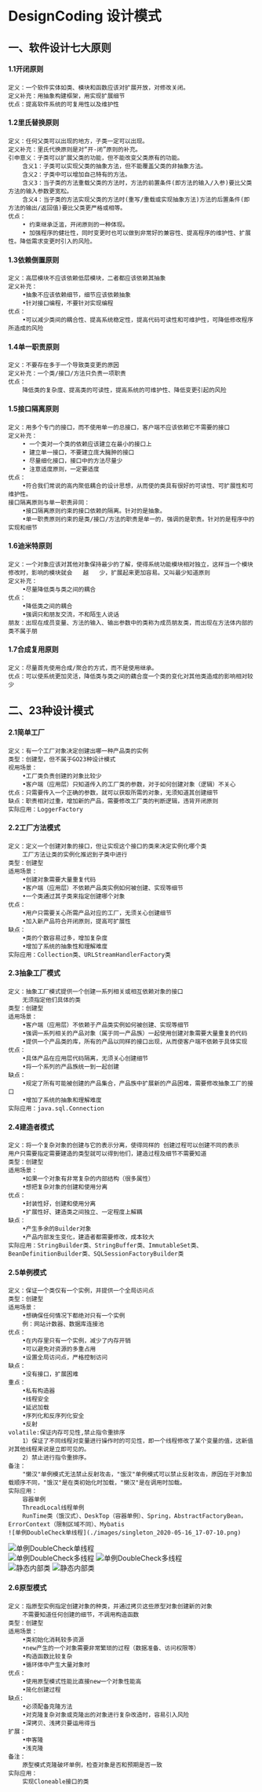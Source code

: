 # DesignCoding 设计模式
## 一、软件设计七大原则 
#### 1.1开闭原则    
	定义：一个软件实体如类、模块和函数应该对扩展开放，对修改关闭。    
	定义补充：用抽象构建框架，用实现扩展细节    
	优点：提高软件系统的可复用性以及维护性
#### 1.2里氏替换原则    
	定义：任何父类可以出现的地方，子类一定可以出现。    
	定义补充：里氏代换原则是对“开-闭”原则的补充。    
	引申意义：子类可以扩展父类的功能，但不能改变父类原有的功能。    
	    含义1：子类可以实现父类的抽象方法，但不能覆盖父类的非抽象方法。    
	    含义2：子类中可以增加自己特有的方法。    
	    含义3：当子类的方法重载父类的方法时，方法的前置条件(即方法的输入/入参)要比父类方法的输入参数更宽松。    
	    含义4：当子类的方法实现父类的方法时(重写/重载或实现抽象方法)方法的后置条件(即方法的输出/返回值)要比父类更严格或相等。    
	优点：    
		• 约束继承泛滥，开闭原则的一种体现。    
		• 加强程序的健壮性，同时变更时也可以做到非常好的兼容性、提高程序的维护性、扩展性。降低需求变更时引入的风险。 
#### 1.3依赖倒置原则    
	定义：高层模块不应该依赖低层模块，二者都应该依赖其抽象    
	定义补充：
		•抽象不应该依赖细节，细节应该依赖抽象    
		•针对接口编程，不要针对实现编程    
	优点：
		•可以减少类间的耦合性、提高系统稳定性，提高代码可读性和可维护性，可降低修改程序所造成的风险
#### 1.4单一职责原则    
	定义：不要存在多于一个导致类变更的原因    
	定义补充：一个类/接口/方法只负责一项职责    
	优点：
		降低类的复杂度、提高类的可读性，提高系统的可维护性、降低变更引起的风险 
#### 1.5接口隔离原则    
	定义：用多个专门的接口，而不使用单一的总接口，客户端不应该依赖它不需要的接口    
	定义补充：    
		• 一个类对一个类的依赖应该建立在最小的接口上    
		• 建立单一接口，不要建立庞大臃肿的接口    
		• 尽量细化接口，接口中的方法尽量少    
		• 注意适度原则，一定要适度    
	优点：
		•符合我们常说的高内聚低耦合的设计思想，从而使的类具有很好的可读性、可扩展性和可维护性。    
	接口隔离原则与单一职责异同：    
		•接口隔离原则约束的接口依赖的隔离。针对的是抽象。    
		•单一职责原则约束的是类/接口/方法的职责是单一的，强调的是职责。针对的是程序中的实现和细节 
#### 1.6迪米特原则    
	定义：一个对象应该对其他对象保持最少的了解，使得系统功能模块相对独立，这样当一个模块修改时，影响的模块就会	越	少，扩展起来更加容易。又叫最少知道原则    
	定义补充：
		•尽量降低类与类之间的耦合    
	优点：
		•降低类之间的耦合    
		•强调只和朋友交流，不和陌生人说话    
	朋友：出现在成员变量、方法的输入、输出参数中的类称为成员朋友类，而出现在方法体内部的类不属于朋
#### 1.7合成复用原则    
	定义：尽量首先使用合成/聚合的方式，而不是使用继承。    
	优点：可以使系统更加灵活，降低类与类之间的藕合度一个类的变化对其他类造成的影响相对较少 
## 二、23种设计模式 
#### 2.1简单工厂    
	定义：有一个工厂对象决定创建出哪一种产品类的实例    
	类型：创建型，但不属于GO23种设计模式    
	视用场景：
		•工厂类负责创建的对象比较少    
		•客户端（应用层）只知道传入的工厂类的参数，对于如何创建对象（逻辑）不关心    
	优点：只需要传入一个正确的参数，就可以获取所需的对象，无须知道其创建细节    
	缺点：职责相对过重，增加新的产品，需要修改工厂类的判断逻辑，违背开闭原则    
	实际应用：LoggerFactory 
#### 2.2工厂方法模式    
	定义：定义一个创建对象的接口，但让实现这个接口的类来决定实例化哪个类    
	    工厂方法让类的实例化推迟到子类中进行    
	类型：创建型    
	适用场景：
		•创建对象需要大量重复代码    
		•客户端（应用层）不依赖产品类实例如何被创建、实现等细节    
		•一个类通过其子类来指定创建哪个对象    
	优点：
		•用户只需要关心所需产品对应的工厂，无须关心创建细节    
		•加入新产品符合开闭原则，提高可扩展性    
	缺点：
		•类的个数容易过多，增加复杂度    
		•增加了系统的抽象性和理解难度    
	实际应用：Collection类、URLStreamHandlerFactory类 
#### 2.3抽象工厂模式    
	定义：抽象工厂模式提供一个创建一系列相关或相互依赖对象的接口    
	    无须指定他们具体的类    
	类型：创建型    
	适用场景：
		•客户端（应用层）不依赖于产品类实例如何被创建、实现等细节    
	    •强调一系列相关的产品对象（属于同一产品族）一起使用创建对象需要大量重复的代码    
	    •提供一个产品类的库，所有的产品以同样的接口出现，从而使客户端不依赖于具体实现    
	优点：
		•具体产品在应用层代码隔离，无须关心创建细节    
	    •将一个系列的产品族统一到一起创建    
	缺点：
		•规定了所有可能被创建的产品集合，产品族中扩展新的产品困难，需要修改抽象工厂的接口    
	    •增加了系统的抽象和理解难度    
	实际应用：java.sql.Connection
#### 2.4建造者模式  
	定义：将一个复杂对象的创建与它的表示分离，使得同样的 创建过程可以创建不同的表示    
	用户只需要指定需要建造的类型就可以得到他们，建造过程及细节不需要知道    
	类型：创建型    
	适用场景：
		•如果一个对象有非常复杂的内部结构（很多属性）    
	    •想把复杂对象的创建和使用分离    
	优点：
		•封装性好，创建和使用分离    
	    •扩展性好、建造类之间独立、一定程度上解耦    
	缺点：
		•产生多余的Builder对象    
	    •产品内部发生变化，建造者都需要修改，成本较大    
	实际应用：StringBuilder类、StringBuffer类、ImmutableSet类、BeanDefinitionBuilder类、SQLSessionFactoryBuilder类 
#### 2.5单例模式    
	定义：保证一个类仅有一个实例，并提供一个全局访问点    
	类型：创建型    
	适用场景：
		•想确保任何情况下都绝对只有一个实例   
		例：网站计数器、数据库连接池    
	优点：
		•在内存里只有一个实例，减少了内存开销    
		•可以避免对资源的多重占用    
		•设置全局访问点，严格控制访问    
	缺点：
		•没有接口，扩展困难    
	重点：
		•私有构造器    
		•线程安全    
		•延迟加载    
		•序列化和反序列化安全    
		•反射    
	volatile:保证内存可见性,禁止指令重排序
		1）保证了不同线程对变量进行操作时的可见性，即一个线程修改了某个变量的值，这新值对其他线程来说是立即可见的。
		2）禁止进行指令重排序。
	备注：
		"懒汉"单例模式无法禁止反射攻击，"饿汉"单例模式可以禁止反射攻击，原因在于对象加载顺序不同，"饿汉"是在类初始化时加载，"懒汉"是在调用时加载。  
	实际应用：
		容器单例
		ThreadLocal线程单例
		RunTime类（饿汉式）、DeskTop（容器单例）、Spring，AbstractFactoryBean，ErrorContext（限制区域不同）、Mybatis
    ![单例DoubleCheck单线程](./images/singleton_2020-05-16_17-07-10.png)
![单例DoubleCheck单线程](https://s1.ax1x.com/2020/05/20/Yod100.png)    
    ![单例DoubleCheck多线程](./images/singleton_2020-05-16_17-08-37.png)
![单例DoubleCheck多线程](https://s1.ax1x.com/2020/05/20/YodGkT.png)    
    ![静态内部类](./images/singleton_2020-05-16_17-21-36.png)
![静态内部类](https://s1.ax1x.com/2020/05/20/YodRcd.png)    
#### 2.6原型模式
	定义：指原型实例指定创建对象的种类，并通过拷贝这些原型对象创建新的对象
		不需要知道任何创建的细节，不调用构造函数
	类型：创建型
	适用场景：
		•类初始化消耗较多资源
		•new产生的一个对象需要非常繁琐的过程（数据准备、访问权限等）
		•构造函数比较复杂
		•循环体中产生大量对象时
	优点：
		•使用原型模式性能比直接new一个对象性能高
		•简化创建过程
	缺点:
		•必须配备克隆方法
		•对克隆复杂对象或克隆出的对象进行复杂改造时，容易引入风险
		•深拷贝、浅拷贝要运用得当
	扩展：
		•申客隆
		•浅克隆
	备注：
		原型模式克隆破坏单例，检查对象是否和预期是否一致
	实际应用：
		实现Cloneable接口的类
		